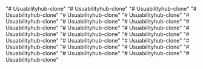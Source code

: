 "# Usuabilityhub-clone" 
"# Usuabilityhub-clone" 
"# Usuabilityhub-clone" 
"# Usuabilityhub-clone" 
"# Usuabilityhub-clone" 
"# Usuabilityhub-clone" 
"# Usuabilityhub-clone" 
"# Usuabilityhub-clone" 
"# Usuabilityhub-clone" 
"# Usuabilityhub-clone" 
"# Usuabilityhub-clone" 
"# Usuabilityhub-clone" 
"# Usuabilityhub-clone" 
"# Usuabilityhub-clone" 
"# Usuabilityhub-clone" 
"# Usuabilityhub-clone" 
"# Usuabilityhub-clone" 
"# Usuabilityhub-clone" 
"# Usuabilityhub-clone" 
"# Usuabilityhub-clone" 
"# Usuabilityhub-clone" 
"# Usuabilityhub-clone" 
"# Usuabilityhub-clone" 
"# Usuabilityhub-clone" 
"# Usuabilityhub-clone" 
